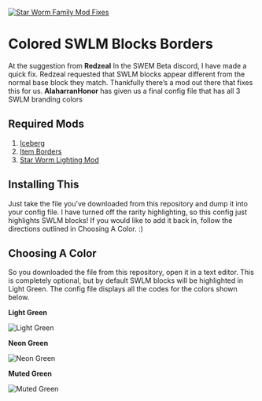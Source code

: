 [![Star Worm Family Mod Fixes](/swdgui-badge.svg)](https://github.com/RileyCasper/SW_Mod_Family_Fixes)
# Colored SWLM Blocks Borders
At the suggestion from **Redzeal** In the SWEM Beta discord, I have made a quick fix. Redzeal requested that SWLM blocks appear different from the normal base block they match. Thankfully there’s a mod out there that fixes this for us.
**AlaharranHonor** has given us a final config file that has all 3 SWLM branding colors 

## Required Mods
1. [Iceberg](https://www.curseforge.com/minecraft/mc-mods/iceberg)  
2. [Item Borders](https://www.curseforge.com/minecraft/mc-mods/item-borders) 
3. [Star Worm Lighting Mod](https://www.curseforge.com/minecraft/mc-mods/swlm) 

## Installing This
Just take the file you've downloaded from this repository and dump it into your config file.
I have turned off the rarity highlighting, so this config just highlights SWLM blocks! If you would like to add it back in, follow the directions outlined in Choosing A Color. :)

## Choosing A Color
So you downloaded the file from this repository, open it in a text editor. This is completely optional, but by default SWLM blocks will be highlighted in Light Green. The config file displays all the codes for the colors shown below.


**Light Green**

![Light Green](https://cdn.discordapp.com/attachments/898242801416929350/969254979359617044/unknown.png)


**Neon Green**

![Neon Green](https://cdn.discordapp.com/attachments/898242801416929350/969255649290625134/unknown.png)


**Muted Green**

![Muted Green](https://cdn.discordapp.com/attachments/898242801416929350/969256366281744494/unknown.png)

